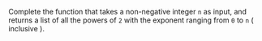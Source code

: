 Complete the function that takes a non-negative integer `n` as input, and returns a list of all the powers of `2` with the exponent ranging from `0` to `n` ( inclusive ).